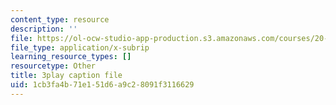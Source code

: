 ```yaml
---
content_type: resource
description: ''
file: https://ol-ocw-studio-app-production.s3.amazonaws.com/courses/20-219-becoming-the-next-bill-nye-writing-and-hosting-the-educational-show-january-iap-2015/1cb3fa4b71e151d6a9c28091f3116629_aFwEKt4rD9w.vtt
file_type: application/x-subrip
learning_resource_types: []
resourcetype: Other
title: 3play caption file
uid: 1cb3fa4b-71e1-51d6-a9c2-8091f3116629
---
```

